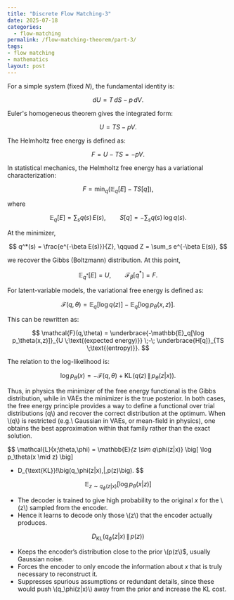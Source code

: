 ```yaml
---
title: "Discrete Flow Matching-3"
date: 2025-07-18
categories:
  - flow-matching
permalink: /flow-matching-theorem/part-3/    
tags:
- flow matching 
- mathematics
layout: post
---
```




<!-- Load MathJax so LaTeX renders in GitHub Pages without touching layouts -->
<script>
  window.MathJax = {
    tex: {
      inlineMath: [['\\(','\\)'], ['\\[','\\]']]
    }
  };
</script>
<script src="https://cdn.jsdelivr.net/npm/mathjax@3/es5/tex-mml-chtml.js"></script>


For a simple system (fixed $N$), the fundamental identity is:

$$
dU = T\,dS - p\,dV.
$$

Euler's homogeneous theorem gives the integrated form:

$$
U = TS - pV.
$$

The Helmholtz free energy is defined as:

$$
F = U - TS = -pV.
$$

In statistical mechanics, the Helmholtz free energy has a variational characterization:

$$
F = \min_q \Big( \mathbb{E}_q[E] - T S[q] \Big),
$$

where

$$
\mathbb{E}_q[E] = \sum_s q(s)\,E(s), \qquad S[q] = - \sum_s q(s)\,\log q(s).
$$

At the minimizer,

$$
q^*(s) = \frac{e^{-\beta E(s)}}{Z}, \qquad Z = \sum_s e^{-\beta E(s)},
$$

we recover the Gibbs (Boltzmann) distribution. At this point,

$$
\mathbb{E}_{q^*}[E] = U, \qquad \mathcal{F}_\beta[q^*] = F.
$$

For latent-variable models, the variational free energy is defined as:

$$
\mathcal{F}(q,\theta) = \mathbb{E}_q[\log q(z)] - \mathbb{E}_q[\log p_\theta(x,z)].
$$

This can be rewritten as:

$$
\mathcal{F}(q,\theta) = \underbrace{-\mathbb{E}_q[\log p_\theta(x,z)]}_{U \;\text{(expected energy)}} \;-\; \underbrace{H[q]}_{TS \;\text{(entropy)}}.
$$

The relation to the log-likelihood is:

$$
\log p_\theta(x) = -\mathcal{F}(q,\theta) + \mathrm{KL}\!\left(q(z)\,\|\,p_\theta(z|x)\right).
$$

Thus, in physics the minimizer of the free energy functional is the Gibbs distribution, while in VAEs the minimizer is the true posterior. In both cases, the free energy principle provides a way to define a functional over trial distributions (q\\) and recover the correct distribution at the optimum. When \\(q\\) is restricted (e.g.\ Gaussian in VAEs, or mean-field in physics), one obtains the best approximation within that family rather than the exact solution.


$$
\mathcal{L}(x;\theta,\phi) 
= \mathbb{E}_{z \sim q_\phi(z|x)} \big[ \log p_\theta(x \mid z) \big] 
- D_{\text{KL}}\!\big(q_\phi(z|x)\,\|\,p(z)\big).
$$

$$
\mathbb{E}_{z \sim q_\phi(z|x)} [\log p_\theta(x|z)]
$$
- The decoder is trained to give high probability to the original $x$ for the \\(z\\) sampled from the encoder.  
- Hence it learns to decode only those \\(z\\) that the encoder actually produces.  

$$
D_{\text{KL}}(q_\phi(z|x)\,\|\,p(z))
$$
- Keeps the encoder’s distribution close to the prior \\(p(z\\)$, usually Gaussian noise.  
- Forces the encoder to only encode the information about $x$ that is truly necessary to reconstruct it.  
- Suppresses spurious assumptions or redundant details, since these would push \\(q_\phi(z|x)\\) away from the prior and increase the KL cost.  

